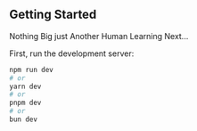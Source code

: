 
## Getting Started
Nothing Big just Another Human Learning Next...

First, run the development server:

```bash
npm run dev
# or
yarn dev
# or
pnpm dev
# or
bun dev
```
